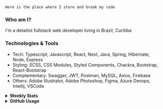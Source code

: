 ```
Here is the place where I store and break my code
```
### Who am I?
I'm a detailist fullstack web developer living in Brazil, Curitiba

### Technologies & Tools
- Tech: Typescript, Javascript, React, Next, Java, Spring, Hibernate, Node, Express
- Styling: SCSS, CSS Modules, Styled Components, Chackra, Bootstrap, React-Bootstrap
- Complementary: Swagger, JWT, Postman, MySQL, Axios, Firebase
- Others: Adobe Illustrator, Adobe Photoshop, Figma, Azure Devops, Intellij, VSCode

<details>
  <summary><b> Weekly Stats</b></summary>
<!--START_SECTION:waka-->

```txt
TypeScript       29 hrs 25 mins  ██████████████████▓░░░░░░   74.44 %
JavaScript       2 hrs 49 mins   █▓░░░░░░░░░░░░░░░░░░░░░░░   07.16 %
JSON             2 hrs 7 mins    █▒░░░░░░░░░░░░░░░░░░░░░░░   05.38 %
Java             2 hrs 1 min     █▒░░░░░░░░░░░░░░░░░░░░░░░   05.12 %
CSS              1 hr 55 mins    █▒░░░░░░░░░░░░░░░░░░░░░░░   04.86 %
```

<!--END_SECTION:waka-->
</details>

<details>
  <summary><b> GitHub Usage</b></summary>
  
[![Top Langs](https://github-readme-stats.vercel.app/api/top-langs/?username=gxlpes&&langs_count=9&layout=compact)](https://github.com/anuraghazra/github-readme-stats)

</details>
